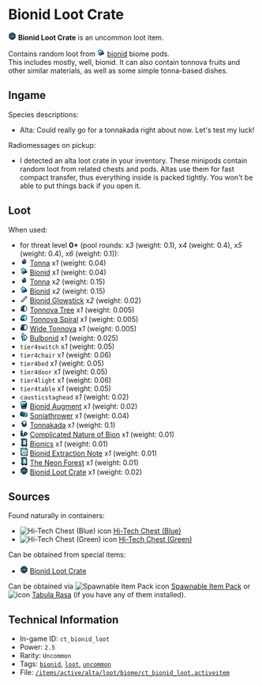 # Bionid Loot Crate

<img src="https://raw.githubusercontent.com/Ceterai/Enternia/main/items/active/alta/loot/biome/ct_bionid_loot.png" alt="Bionid Loot Crate icon" loading="lazy" width="auto" height="16px"/> **Bionid Loot Crate** is an uncommon loot item.

Contains random loot from <img src="https://raw.githubusercontent.com/Ceterai/Enternia/main/items/generic/crafting/ct_bionid.png" alt="Bionid icon" loading="lazy" width="auto" height="16px"/> [bionid](https://ceterai.github.io/MyEnternia/Wiki/Bionid) biome pods.  
This includes mostly, well, bionid. It can also contain tonnova fruits and other similar materials, as well as some simple tonna-based dishes.

## Ingame

Species descriptions:

- Alta: Could really go for a tonnakada right about now. Let's test my luck!

Radiomessages on pickup:

- I detected an alta loot crate in your inventory. These minipods contain random loot from related chests and pods. Altas use them for fast compact transfer, thus everything inside is packed tightly. You won't be able to put things back if you open it.

## Loot

When used:

- for threat level **0+** (pool rounds: x*3* (weight: 0.1), x*4* (weight: 0.4), x*5* (weight: 0.4), x*6* (weight: 0.1)):
- <img src="https://raw.githubusercontent.com/Ceterai/Enternia/main/items/throwables/ct_tonna.png" alt="Tonna icon" loading="lazy" width="auto" height="16px"/> [Tonna](https://ceterai.github.io/MyEnternia/Wiki/Tonna) x*1* (weight: 0.04)
- <img src="https://raw.githubusercontent.com/Ceterai/Enternia/main/items/generic/crafting/ct_bionid.png" alt="Bionid icon" loading="lazy" width="auto" height="16px"/> [Bionid](https://ceterai.github.io/MyEnternia/Wiki/Bionid) x*1* (weight: 0.04)
- <img src="https://raw.githubusercontent.com/Ceterai/Enternia/main/items/throwables/ct_tonna.png" alt="Tonna icon" loading="lazy" width="auto" height="16px"/> [Tonna](https://ceterai.github.io/MyEnternia/Wiki/Tonna) x*2* (weight: 0.15)
- <img src="https://raw.githubusercontent.com/Ceterai/Enternia/main/items/generic/crafting/ct_bionid.png" alt="Bionid icon" loading="lazy" width="auto" height="16px"/> [Bionid](https://ceterai.github.io/MyEnternia/Wiki/Bionid) x*2* (weight: 0.15)
- <img src="https://raw.githubusercontent.com/Ceterai/Enternia/main/items/active/alta/glowsticks/bionid.png" alt="Bionid Glowstick icon" loading="lazy" width="auto" height="16px"/> [Bionid Glowstick](https://ceterai.github.io/MyEnternia/Wiki/BionidGlowstick) x*2* (weight: 0.02)
- <img src="https://raw.githubusercontent.com/Ceterai/Enternia/main/objects/biome/alterash_prime/bionid/ct_tonnova_tree.png" alt="Tonnova Tree icon" loading="lazy" width="auto" height="16px"/> [Tonnova Tree](https://ceterai.github.io/MyEnternia/Wiki/TonnovaTree) x*1* (weight: 0.005)
- <img src="https://raw.githubusercontent.com/Ceterai/Enternia/main/objects/biome/alterash_prime/bionid/ct_tonnova_spiral_tree.png" alt="Tonnova Spiral icon" loading="lazy" width="auto" height="16px"/> [Tonnova Spiral](https://ceterai.github.io/MyEnternia/Wiki/TonnovaSpiral) x*1* (weight: 0.005)
- <img src="https://raw.githubusercontent.com/Ceterai/Enternia/main/objects/biome/alterash_prime/bionid/ct_tonnova_wide_tree.png" alt="Wide Tonnova icon" loading="lazy" width="auto" height="16px"/> [Wide Tonnova](https://ceterai.github.io/MyEnternia/Wiki/WideTonnova) x*1* (weight: 0.005)
- <img src="https://raw.githubusercontent.com/Ceterai/Enternia/main/objects/biome/alterash_prime/bionid/ct_bulbonid/icon.png" alt="Bulbonid icon" loading="lazy" width="auto" height="16px"/> [Bulbonid](https://ceterai.github.io/MyEnternia/Wiki/Bulbonid) x*1* (weight: 0.025)
- `tier4switch` x*1* (weight: 0.05)
- `tier4chair` x*1* (weight: 0.06)
- `tier4bed` x*1* (weight: 0.05)
- `tier4door` x*1* (weight: 0.05)
- `tier4light` x*1* (weight: 0.06)
- `tier4table` x*1* (weight: 0.05)
- `causticstaghead` x*1* (weight: 0.02)
- <img src="https://raw.githubusercontent.com/Ceterai/Enternia/main/items/augments/back/ct_bionid_augment.png" alt="Bionid Augment icon" loading="lazy" width="auto" height="16px"/> [Bionid Augment](https://ceterai.github.io/MyEnternia/Wiki/BionidAugment) x*1* (weight: 0.02)
- <img src="https://raw.githubusercontent.com/Ceterai/Enternia/main/items/active/weapons/ranged/alta/wrist/ct_soniathrower.png" alt="Soniathrower icon" loading="lazy" width="auto" height="16px"/> [Soniathrower](https://ceterai.github.io/MyEnternia/Wiki/Soniathrower) x*1* (weight: 0.04)
- <img src="https://raw.githubusercontent.com/Ceterai/Enternia/main/items/generic/food/tier1/ct_tonnakada.png" alt="Tonnakada icon" loading="lazy" width="auto" height="16px"/> [Tonnakada](https://ceterai.github.io/MyEnternia/Wiki/Tonnakada) x*1* (weight: 0.1)
- <img src="https://raw.githubusercontent.com/Ceterai/Enternia/main/codex/alta/datamass/combat.png" alt="Complicated Nature of Bion icon" loading="lazy" width="auto" height="16px"/> [Complicated Nature of Bion](https://ceterai.github.io/MyEnternia/Wiki/ComplicatedNatureofBion) x*1* (weight: 0.01)
- <img src="https://raw.githubusercontent.com/Ceterai/Enternia/main/codex/alta/ebook/bionid.png" alt="Bionics icon" loading="lazy" width="auto" height="16px"/> [Bionics](https://ceterai.github.io/MyEnternia/Wiki/Bionics) x*1* (weight: 0.01)
- <img src="https://raw.githubusercontent.com/Ceterai/Enternia/main/codex/alta/paper/bionid.png" alt="Bionid Extraction Note icon" loading="lazy" width="auto" height="16px"/> [Bionid Extraction Note](https://ceterai.github.io/MyEnternia/Wiki/BionidExtractionNote) x*1* (weight: 0.01)
- <img src="https://raw.githubusercontent.com/Ceterai/Enternia/main/codex/alta/ebook/bionid.png" alt="The Neon Forest icon" loading="lazy" width="auto" height="16px"/> [The Neon Forest](https://ceterai.github.io/MyEnternia/Wiki/TheNeonForest) x*1* (weight: 0.01)
- <img src="https://raw.githubusercontent.com/Ceterai/Enternia/main/items/active/alta/loot/biome/ct_bionid_loot.png" alt="Bionid Loot Crate icon" loading="lazy" width="auto" height="16px"/> [Bionid Loot Crate](https://ceterai.github.io/MyEnternia/Wiki/BionidLootCrate) x*1* (weight: 0.02)

## Sources

Found naturally in containers:

- <img src="https://starbounder.org/mediawiki/images/9/9f/Hi-Tech_Chest_%28Blue%29.png" alt="Hi-Tech Chest (Blue) icon" loading="lazy" width="12px" height="9px"/> [Hi-Tech Chest (Blue)](https://starbounder.org/Hi-Tech_Chest_(Blue))
- <img src="https://starbounder.org/mediawiki/images/8/88/Hi-Tech_Chest_%28Green%29.png" alt="Hi-Tech Chest (Green) icon" loading="lazy" width="12px" height="9px"/> [Hi-Tech Chest (Green)](https://starbounder.org/Hi-Tech_Chest_(Green))

Can be obtained from special items:

- <img src="https://raw.githubusercontent.com/Ceterai/Enternia/main/items/active/alta/loot/biome/ct_bionid_loot.png" alt="Bionid Loot Crate icon" loading="lazy" width="auto" height="16px"/> [Bionid Loot Crate](https://ceterai.github.io/MyEnternia/Wiki/BionidLootCrate)

Can be obtained via <img src="https://raw.githubusercontent.com/Silverfeelin/Starbound-SpawnableItemPack/master/interface/sip/iconSmall.png" alt="Spawnable Item Pack icon" width="18" height="14"/> [Spawnable Item Pack](https://steamcommunity.com/sharedfiles/filedetails/?id=733665104) or <img src="https://steamuserimages-a.akamaihd.net/ugc/263843960696222713/3EC9A7C005541F7D577EBCB8C5736B4EFC9973D6/" alt="icon" width="8" height="12"/> [Tabula Rasa](https://community.playstarbound.com/resources/the-tabula-rasa.3222/) (if you have any of them installed).

## Technical Information

- In-game ID: `ct_bionid_loot`
- Power: `2.5`
- Rarity: `Uncommon`
- Tags: [`bionid`](https://ceterai.github.io/MyEnternia/Wiki/Tags/Bionid), [`loot`](https://ceterai.github.io/MyEnternia/Wiki/Tags/Loot), [`uncommon`](https://ceterai.github.io/MyEnternia/Wiki/Tags/Uncommon)
- File: [`/items/active/alta/loot/biome/ct_bionid_loot.activeitem`](https://github.com/Ceterai/Enternia/blob/main/items/active/alta/loot/biome/ct_bionid_loot.activeitem)
